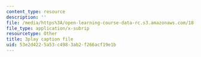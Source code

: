 ```yaml
---
content_type: resource
description: ''
file: /media/https%3A/open-learning-course-data-rc.s3.amazonaws.com/18-06sc-linear-algebra-fall-2011/53e2d4225a53c4983ab2f266acf19e1b_qEBi0K5wfOs.srt
file_type: application/x-subrip
resourcetype: Other
title: 3play caption file
uid: 53e2d422-5a53-c498-3ab2-f266acf19e1b
---
```

